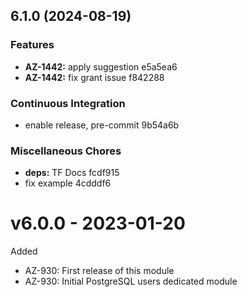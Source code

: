 ## 6.1.0 (2024-08-19)

### Features

* **AZ-1442:** apply suggestion e5a5ea6
* **AZ-1442:** fix grant issue f842288

### Continuous Integration

* enable release, pre-commit 9b54a6b

### Miscellaneous Chores

* **deps:** TF Docs fcdf915
* fix example 4cdddf6

# v6.0.0 - 2023-01-20

Added
  * AZ-930: First release of this module
  * AZ-930: Initial PostgreSQL users dedicated module
